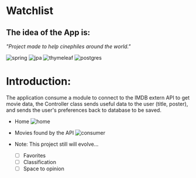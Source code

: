 # Watchlist

## The idea of the App is:
_"Project made to help cinephiles around the world."_

![spring](https://img.shields.io/badge/Spring-6DB33F?logo=spring&logoColor=white)
![jpa](https://img.shields.io/badge/Made%20with-JPA-brightgreen)
![thymeleaf](https://img.shields.io/badge/-Thymeleaf-brightgreen)
![postgres](https://img.shields.io/badge/PostgreSQL-316192?logo=postgresql&logoColor=white)

 # Introduction:
 
The application consume a module to connect to the IMDB extern API to get movie data, the Controller class sends useful data to the user (title, poster), and sends the user's preferences back to database to be saved.

* Home
![home](https://github.com/andarino/watchlist-SQL/blob/main/img/home.png)

* Movies found by the API
![consumer](https://github.com/andarino/watchlist-SQL/blob/main/img/pesquisa.png)

* Note: This project still will evolve...
  - [ ] Favorites
  - [ ] Classification 
  - [ ] Space to opinion
